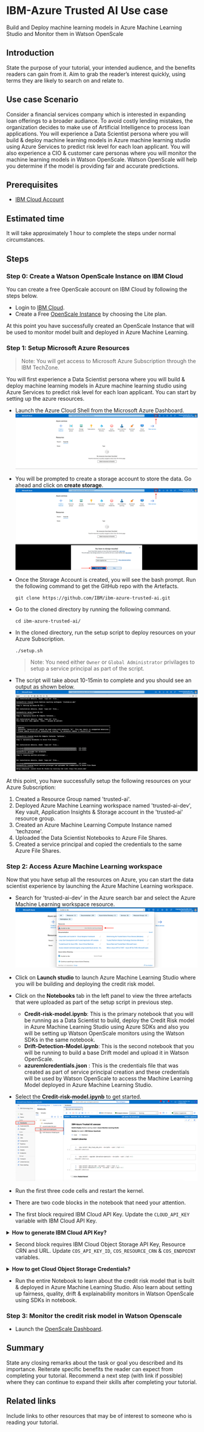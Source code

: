 # IBM-Azure Trusted AI Use case

Build and Deploy machine learning models in Azure Machine Learning Studio and Monitor them in Watson OpenScale

## Introduction

State the purpose of your tutorial, your intended audience, and the benefits readers can gain from it. Aim to grab the reader’s interest quickly, using terms they are likely to search on and relate to.

## Use case Scenario

Consider a financial services company which is interested in expanding loan offerings to a broader audiance. To avoid costly lending mistakes, the organization decides to make use of Artificial Intelligence to process loan applications. You will experience a Data Scientist persona where you will build & deploy machine learning models in Azure machine learning studio using Azure Services to predict risk level for each loan applicant. You will also experience a CIO & customer care personas where you will monitor the machine learning models in Watson OpenScale. Watson OpenScale will help you determine if the model is providing fair and accurate predictions.

## Prerequisites

* [IBM Cloud Account](https://cloud.ibm.com/)

## Estimated time

It will take approximately 1 hour to complete the steps under normal circumstances.

## Steps

### Step 0: Create a Watson OpenScale Instance on IBM Cloud

You can create a free OpenScale account on IBM Cloud by following the steps below.
- Login to [IBM Cloud](https://cloud.ibm.com/).
- Create a Free [OpenScale Instance](https://cloud.ibm.com/catalog/services/watson-openscale) by choosing the Lite plan.

At this point you have successfully created an OpenScale Instance that will be used to monitor model built and deployed in Azure Machine Learning.

### Step 1: Setup Microsoft Azure Resources

>Note: You will get access to Microsoft Azure Subscription through the IBM TechZone.

You will first experience a Data Scientist persona where you will build & deploy machine learning models in Azure machine learning studio using Azure Services to predict risk level for each loan applicant. You can start by setting up the azure resources.

- Launch the Azure Cloud Shell from the Microsoft Azure Dashboard.
![launch-cloudshell](doc/src/images/launch-cloudshell.png)

- You will be prompted to create a storage account to store the data. Go ahead and click on **create storage**.
![azure-cloudshell](doc/src/images/azure-cloudshell.png)

- Once the Storage Account is created, you will see the bash prompt. Run the following command to get the GitHub repo with the Artefacts.

    ```
    git clone https://github.com/IBM/ibm-azure-trusted-ai.git
    ```

- Go to the cloned directory by running the following command.

    ```
    cd ibm-azure-trusted-ai/
    ```

- In the cloned directory, run the setup script to deploy resources on your Azure Subscription.

    ```
    ./setup.sh
    ```

    >Note: You need either `Owner` or `Global Administrator` privilages to setup a service principal as part of the script.

- The script will take about 10-15min to complete and you should see an output as shown below.
![script-output](doc/src/images/script-output.png)

At this point, you have successfully setup the following resources on your Azure Subscription:

1. Created a Resource Group named 'trusted-ai'.
2. Deployed Azure Machine Learning workspace named 'trusted-ai-dev', Key vault, Application Insights & Storage account in the 'trusted-ai' resource group.
3. Created an Azure Machine Learning Compute Instance named 'techzone'.
4. Uploaded the Data Scientist Notebooks to Azure File Shares.
5. Created a service principal and copied the credentials to the same Azure File Shares.

### Step 2: Access Azure Machine Learning workspace

Now that you have setup all the resources on Azure, you can start the data scientist experience by launching the Azure Machine Learning workspace.

- Search for 'trusted-ai-dev' in the Azure search bar and select the Azure Machine Learning workspace resource.
![azure-ml-search](doc/src/images/azure-ml-search.png)

- Click on **Launch studio** to launch Azure Machine Learning Studio where you will be building and deploying the credit risk model.

- Click on the **Notebooks** tab in the left panel to view the three artefacts that were uploaded as part of the setup script in previous step.
    - **Credit-risk-model.ipynb**: This is the primary notebook that you will be running as a Data Scientist to build, deploy the Credit Risk model in Azure Machine Learning Studio using Azure SDKs and also you will be setting up Watson OpenScale monitors using the Watson SDKs in the same notebook.
    - **Drift-Detection-Model.ipynb**: This is the second notebook that you will be running to build a base Drift model and upload it in Watson OpenScale.
    - **azuremlcredentials.json** : This is the credentials file that was created as part of service principal creation and these credentials will be used by Watson OpenScale to access the Machine Learning Model deployed in Azure Machine Learning Studio.

- Select the **Credit-risk-model.ipynb** to get started.
![select-notebook](doc/src/images/select-notebook.png)

- Run the first three code cells and restart the kernel.

- There are two code blocks in the notebook that need your attention.

- The first block required IBM Cloud API Key. Update the `CLOUD_API_KEY` variable with IBM Cloud API Key.

<details><summary><b>How to generate IBM Cloud API Key?</b></summary>

- Login to IBM Cloud.
- Goto **[Manage > Access (IAM)](https://cloud.ibm.com/iam/overview)**.
- Select **API keys** in the left panel and click on **create**. Enter a name and description and click on **create**.
- You can download the key and copy it to clipboad. Once the popup window is dismissed you won't be able to see the API key again.

![ibm-cloud-api](doc/src/gifs/ibm-cloud-api.gif)

</details>

- Second block requires IBM Cloud Object Storage API Key, Resource CRN and URL. Update `COS_API_KEY_ID`, `COS_RESOURCE_CRN` & `COS_ENDPOINT` variables.

<details><summary><b>How to get Cloud Object Storage Credentials?</b></summary>

- Create a free [Object Storage](https://cloud.ibm.com/objectstorage/create) on IBM Cloud.

- Create a bucket in Object Storage as it will be used to store the machine learning model's training dataset and it will be accessed in OpenScale to run the Explainability monitor.

    ![ibm-cloud-object-storage](doc/src/gifs/ibm-cloud-object-storage.gif)

- Once the bucket is created, click on the **Configuration** tab and copy the **Bucket instance CRN**.

    ![cos-crn](doc/src/images/cos_crn.png)

- You will also need to copy the **public endpoint** of your bucket.

    ![cos-url](doc/src/images/cos_url.png)

- Finally create an API key to access the bucket. Click on **Service Credentials** in the left panel and click on **New credentials**. Open the credential and copy the API Key.
    
    ![cos-api](doc/src/gifs/ibm-cloud-object-storage-api.gif)

</details>

- Run the entire Notebook to learn about the credit risk model that is built & deployed in Azure Machine Learning Studio. Also learn about setting up fairness, quality, drift & explainability monitors in Watson OpenScale using SDKs in notebook.

### Step 3: Monitor the credit risk model in Watson Openscale

- Launch the [OpenScale Dashboard](https://aiopenscale.cloud.ibm.com/aiopenscale/).


## Summary

State any closing remarks about the task or goal you described and its importance. Reiterate specific benefits the reader can expect from completing your tutorial. Recommend a next step (with link if possible) where they can continue to expand their skills after completing your tutorial.

## Related links

Include links to other resources that may be of interest to someone who is reading your tutorial.
